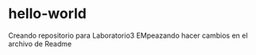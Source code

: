 # hello-world
Creando repositorio para Laboratorio3
EMpeazando hacer cambios en el archivo de Readme 
